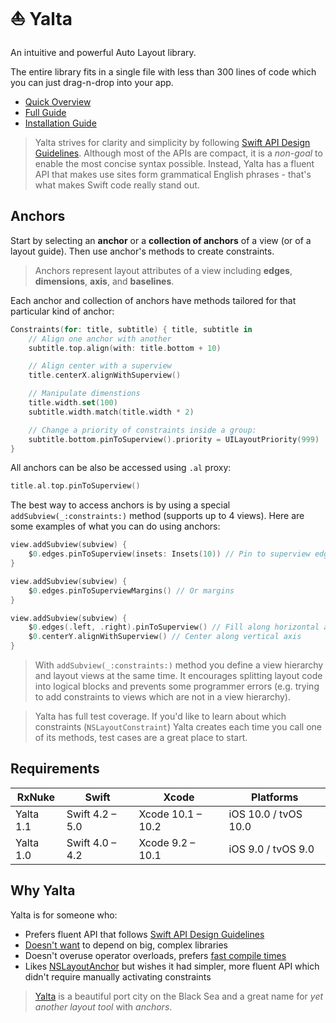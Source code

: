 # ⛵️ Yalta

An intuitive and powerful Auto Layout library.

The entire library fits in a single file with less than 300 lines of code which you can just drag-n-drop into your app.

- [Quick Overview](#quick-overview)
- [Full Guide](https://github.com/kean/Yalta/blob/master/Docs/YaltaGuide.md)
- [Installation Guide](https://github.com/kean/Yalta/blob/master/Docs/InstallationGuide.md)

> Yalta strives for clarity and simplicity by following [Swift API Design Guidelines](https://swift.org/documentation/api-design-guidelines/). Although most of the APIs are compact, it is a *non-goal* to enable the most concise syntax possible. Instead, Yalta has a fluent API that makes use sites form grammatical English phrases - that's what makes Swift code really stand out.

## Anchors

Start by selecting an **anchor** or a **collection of anchors** of a view (or of a layout guide). Then use anchor's methods to create constraints.

> Anchors represent layout attributes of a view including **edges**, **dimensions**, **axis**, and **baselines**.

Each anchor and collection of anchors have methods tailored for that particular kind of anchor:

```swift
Constraints(for: title, subtitle) { title, subtitle in
    // Align one anchor with another
    subtitle.top.align(with: title.bottom + 10)

    // Align center with a superview
    title.centerX.alignWithSuperview()

    // Manipulate dimenstions
    title.width.set(100)
    subtitle.width.match(title.width * 2)

    // Change a priority of constraints inside a group:
    subtitle.bottom.pinToSuperview().priority = UILayoutPriority(999)
}
```

All anchors can be also be accessed using `.al` proxy:

```swift
title.al.top.pinToSuperview()
```

The best way to access anchors is by using a special `addSubview(_:constraints:)` method (supports up to 4 views). Here are some examples of what you can do using anchors:

```swift
view.addSubview(subview) {
    $0.edges.pinToSuperview(insets: Insets(10)) // Pin to superview edges
}
```

```swift
view.addSubview(subview) {
    $0.edges.pinToSuperviewMargins() // Or margins
}
```

```swift
view.addSubview(subview) {
    $0.edges(.left, .right).pinToSuperview() // Fill along horizontal axis
    $0.centerY.alignWithSuperview() // Center along vertical axis
}
```

> With `addSubview(_:constraints:)` method you define a view hierarchy and layout views at the same time. It encourages splitting layout code into logical blocks and prevents some programmer errors (e.g. trying to add constraints to views which are not in a view hierarchy).

> Yalta has full test coverage. If you'd like to learn about which constraints (`NSLayoutConstraint`) Yalta creates each time you call one of its methods, test cases are a great place to start.

## Requirements

| RxNuke           | Swift                 | Xcode                | Platforms              |
|------------------|-----------------------|----------------------|------------------------|
| Yalta 1.1        | Swift 4.2 – 5.0       | Xcode 10.1 – 10.2    | iOS 10.0 / tvOS 10.0   |
| Yalta 1.0        | Swift 4.0 – 4.2       | Xcode 9.2 – 10.1     | iOS 9.0 / tvOS 9.0     | 

## Why Yalta

Yalta is for someone who:

- Prefers fluent API that follows [Swift API Design Guidelines](https://swift.org/documentation/api-design-guidelines/)
- [Doesn't want](http://chris.eidhof.nl/post/micro-autolayout-dsl/) to depend on big, complex libraries
- Doesn't overuse operator overloads, prefers [fast compile times](https://github.com/robb/Cartography/issues/215)
- Likes [NSLayoutAnchor](https://developer.apple.com/library/ios/documentation/AppKit/Reference/NSLayoutAnchor_ClassReference/index.html) but wishes it had simpler, more fluent API which didn't require manually activating constraints

> [Yalta](https://en.wikipedia.org/wiki/Yalta) is a beautiful port city on the Black Sea and a great name for *yet another layout tool* with *anchors*.
